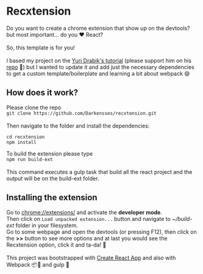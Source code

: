 # Recxtension

Do you want to create a chrome extension that show up on the devtools?
<br>
but most important... do you ❤️ React?
<br>
<br>
So, this template is for you!
<br>
<br>
I based my project on the [Yuri Drabik's tutorial](https://medium.com/@yuridrabik/create-chrome-devtools-extension-using-react-js-1b8e16e8dc72) (please support him on his [repo](https://github.com/yurist38/chromeDevToolsReactBoilerplate/tree/color-picker) 🙏) but I wanted to update it and add just the necessary dependencies to get a custom template/boilerplate and learning a bit about webpack 😄

## How does it work?
Please clone the repo
<br>
`git clone https://github.com/Darkensses/recxtension.git`
<br>
<br>
Then navigate to the folder and install the dependencies:
```
cd recxtension
npm install
```
To build the extension please type
<br>
`npm run build-ext`
<br>
<br>
This command executes a gulp task that build all the react project and the output will be on the build-ext folder. 

## Installing the extension
Go to [chrome://extensions/](chrome://extensions/) and activate the **developer mode**. 
<br>
Then click on `Load unpacked extension...` button and navigate to *~/build-ext* folder in your filesystem.
<br>
Go to some webpage and open the devtools (or pressing F12), then click on the **>>** button to see more options and at last you would see the Recxtension option, click it and ta-da! 🎉
<br>
<br>
This project was bootstrapped with [Create React App](https://github.com/facebook/create-react-app) and also with Webpack 📦🧊 and gulp 🥤


